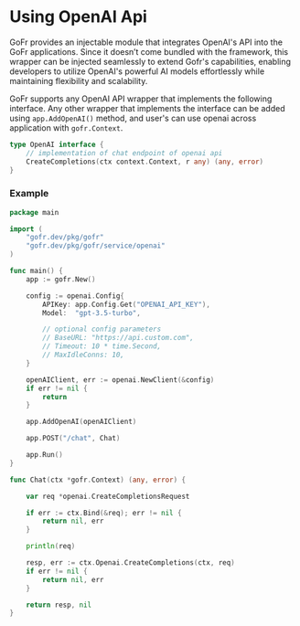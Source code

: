 # Using OpenAI Api

GoFr provides an injectable module that integrates OpenAI's API into the GoFr applications. Since it doesn’t come bundled with the framework, this wrapper can be injected seamlessly to extend Gofr's capabilities, enabling developers to utilize OpenAI's powerful AI models effortlessly while maintaining flexibility and scalability.

GoFr supports any OpenAI API wrapper that implements the following interface. Any other wrapper that implements the interface can be added using `app.AddOpenAI()` method, and user's can use openai across application with `gofr.Context`.

```go
type OpenAI interface {
	// implementation of chat endpoint of openai api
	CreateCompletions(ctx context.Context, r any) (any, error)
}
```

### Example
```go
package main

import (
	"gofr.dev/pkg/gofr"
	"gofr.dev/pkg/gofr/service/openai"
)

func main() {
	app := gofr.New()

	config := openai.Config{
		APIKey: app.Config.Get("OPENAI_API_KEY"),
		Model:  "gpt-3.5-turbo",

		// optional config parameters
		// BaseURL: "https://api.custom.com",
		// Timeout: 10 * time.Second,
		// MaxIdleConns: 10,
	}

	openAIClient, err := openai.NewClient(&config)
	if err != nil {
		return
	}

	app.AddOpenAI(openAIClient)

	app.POST("/chat", Chat)

	app.Run()
}

func Chat(ctx *gofr.Context) (any, error) {

	var req *openai.CreateCompletionsRequest

	if err := ctx.Bind(&req); err != nil {
		return nil, err
	}

	println(req)

	resp, err := ctx.Openai.CreateCompletions(ctx, req)
	if err != nil {
		return nil, err
	}

	return resp, nil
}
```

